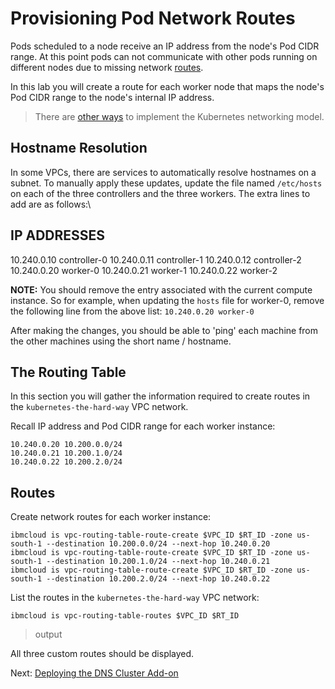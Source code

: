 # Provisioning Pod Network Routes

Pods scheduled to a node receive an IP address from the node's Pod CIDR range. At this point pods can not communicate with other pods running on different nodes due to missing network [routes](https://cloud.google.com/compute/docs/vpc/routes).

In this lab you will create a route for each worker node that maps the node's Pod CIDR range to the node's internal IP address.

> There are [other ways](https://kubernetes.io/docs/concepts/cluster-administration/networking/#how-to-achieve-this) to implement the Kubernetes networking model.

## Hostname Resolution

In some VPCs, there are services to automatically resolve hostnames on a subnet. To manually apply these updates, update
the file named `/etc/hosts` on each of the three controllers and the three workers. The extra lines to add are as follows:\

IP ADDRESSES
------------
10.240.0.10 controller-0
10.240.0.11 controller-1
10.240.0.12 controller-2
10.240.0.20 worker-0
10.240.0.21 worker-1
10.240.0.22 worker-2

**NOTE:** You should remove the entry associated with the current compute instance. So for example, when updating the
`hosts` file for worker-0, remove the following line from the above list: `10.240.0.20 worker-0`

After making the changes, you should be able to 'ping' each machine from the other machines using the short name / hostname.

## The Routing Table

In this section you will gather the information required to create routes in the `kubernetes-the-hard-way` VPC network.

Recall IP address and Pod CIDR range for each worker instance:

```
10.240.0.20 10.200.0.0/24
10.240.0.21 10.200.1.0/24
10.240.0.22 10.200.2.0/24
```

## Routes

Create network routes for each worker instance:

```
ibmcloud is vpc-routing-table-route-create $VPC_ID $RT_ID -zone us-south-1 --destination 10.200.0.0/24 --next-hop 10.240.0.20
ibmcloud is vpc-routing-table-route-create $VPC_ID $RT_ID -zone us-south-1 --destination 10.200.1.0/24 --next-hop 10.240.0.21
ibmcloud is vpc-routing-table-route-create $VPC_ID $RT_ID -zone us-south-1 --destination 10.200.2.0/24 --next-hop 10.240.0.22
```

List the routes in the `kubernetes-the-hard-way` VPC network:

```
ibmcloud is vpc-routing-table-routes $VPC_ID $RT_ID
```

> output

All three custom routes should be displayed.

Next: [Deploying the DNS Cluster Add-on](12-dns-addon.md)
